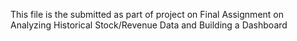 This file is the submitted as part of project on Final Assignment on Analyzing Historical Stock/Revenue Data and Building a Dashboard
